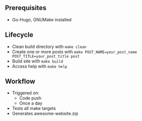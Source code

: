 ## Prerequisites
* Go-Hugo, GNUMake installed

## Lifecycle
* Clean build directory with `make clean`
* Create one or more posts with `make POST_NAME=your_post_name POST_TITLE=your_post_title post`
* Build site with `make build`
* Access help with `make help`

## Workflow
* Triggered on:
    - Code push
    - Once a day
* Tests all make targets
* Generates awesome-website.zip